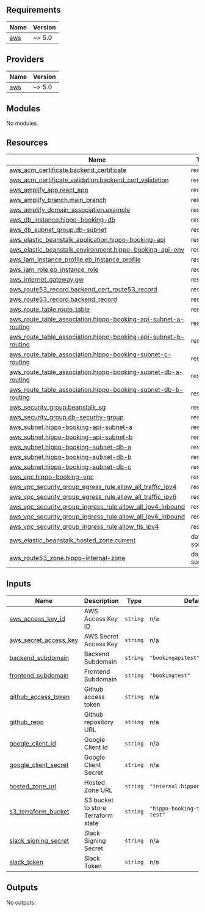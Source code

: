 <!-- BEGIN_TF_DOCS -->
## Requirements

| Name | Version |
|------|---------|
| <a name="requirement_aws"></a> [aws](#requirement\_aws) | ~> 5.0 |

## Providers

| Name | Version |
|------|---------|
| <a name="provider_aws"></a> [aws](#provider\_aws) | ~> 5.0 |

## Modules

No modules.

## Resources

| Name | Type |
|------|------|
| [aws_acm_certificate.backend_certificate](https://registry.terraform.io/providers/hashicorp/aws/latest/docs/resources/acm_certificate) | resource |
| [aws_acm_certificate_validation.backend_cert_validation](https://registry.terraform.io/providers/hashicorp/aws/latest/docs/resources/acm_certificate_validation) | resource |
| [aws_amplify_app.react_app](https://registry.terraform.io/providers/hashicorp/aws/latest/docs/resources/amplify_app) | resource |
| [aws_amplify_branch.main_branch](https://registry.terraform.io/providers/hashicorp/aws/latest/docs/resources/amplify_branch) | resource |
| [aws_amplify_domain_association.example](https://registry.terraform.io/providers/hashicorp/aws/latest/docs/resources/amplify_domain_association) | resource |
| [aws_db_instance.hippo-booking-db](https://registry.terraform.io/providers/hashicorp/aws/latest/docs/resources/db_instance) | resource |
| [aws_db_subnet_group.db-subnet](https://registry.terraform.io/providers/hashicorp/aws/latest/docs/resources/db_subnet_group) | resource |
| [aws_elastic_beanstalk_application.hippo-booking-api](https://registry.terraform.io/providers/hashicorp/aws/latest/docs/resources/elastic_beanstalk_application) | resource |
| [aws_elastic_beanstalk_environment.hippo-booking-api-env](https://registry.terraform.io/providers/hashicorp/aws/latest/docs/resources/elastic_beanstalk_environment) | resource |
| [aws_iam_instance_profile.eb_instance_profile](https://registry.terraform.io/providers/hashicorp/aws/latest/docs/resources/iam_instance_profile) | resource |
| [aws_iam_role.eb_instance_role](https://registry.terraform.io/providers/hashicorp/aws/latest/docs/resources/iam_role) | resource |
| [aws_internet_gateway.gw](https://registry.terraform.io/providers/hashicorp/aws/latest/docs/resources/internet_gateway) | resource |
| [aws_route53_record.backend_cert_route53_record](https://registry.terraform.io/providers/hashicorp/aws/latest/docs/resources/route53_record) | resource |
| [aws_route53_record.backend_record](https://registry.terraform.io/providers/hashicorp/aws/latest/docs/resources/route53_record) | resource |
| [aws_route_table.route_table](https://registry.terraform.io/providers/hashicorp/aws/latest/docs/resources/route_table) | resource |
| [aws_route_table_association.hippo-booking-api-subnet-a-routing](https://registry.terraform.io/providers/hashicorp/aws/latest/docs/resources/route_table_association) | resource |
| [aws_route_table_association.hippo-booking-api-subnet-b-routing](https://registry.terraform.io/providers/hashicorp/aws/latest/docs/resources/route_table_association) | resource |
| [aws_route_table_association.hippo-booking-subnet-c-routing](https://registry.terraform.io/providers/hashicorp/aws/latest/docs/resources/route_table_association) | resource |
| [aws_route_table_association.hippo-booking-subnet-db-a-routing](https://registry.terraform.io/providers/hashicorp/aws/latest/docs/resources/route_table_association) | resource |
| [aws_route_table_association.hippo-booking-subnet-db-b-routing](https://registry.terraform.io/providers/hashicorp/aws/latest/docs/resources/route_table_association) | resource |
| [aws_security_group.beanstalk_sg](https://registry.terraform.io/providers/hashicorp/aws/latest/docs/resources/security_group) | resource |
| [aws_security_group.db-security-group](https://registry.terraform.io/providers/hashicorp/aws/latest/docs/resources/security_group) | resource |
| [aws_subnet.hippo-booking-api-subnet-a](https://registry.terraform.io/providers/hashicorp/aws/latest/docs/resources/subnet) | resource |
| [aws_subnet.hippo-booking-api-subnet-b](https://registry.terraform.io/providers/hashicorp/aws/latest/docs/resources/subnet) | resource |
| [aws_subnet.hippo-booking-subnet-db-a](https://registry.terraform.io/providers/hashicorp/aws/latest/docs/resources/subnet) | resource |
| [aws_subnet.hippo-booking-subnet-db-b](https://registry.terraform.io/providers/hashicorp/aws/latest/docs/resources/subnet) | resource |
| [aws_subnet.hippo-booking-subnet-db-c](https://registry.terraform.io/providers/hashicorp/aws/latest/docs/resources/subnet) | resource |
| [aws_vpc.hippo-booking-vpc](https://registry.terraform.io/providers/hashicorp/aws/latest/docs/resources/vpc) | resource |
| [aws_vpc_security_group_egress_rule.allow_all_traffic_ipv4](https://registry.terraform.io/providers/hashicorp/aws/latest/docs/resources/vpc_security_group_egress_rule) | resource |
| [aws_vpc_security_group_egress_rule.allow_all_traffic_ipv6](https://registry.terraform.io/providers/hashicorp/aws/latest/docs/resources/vpc_security_group_egress_rule) | resource |
| [aws_vpc_security_group_ingress_rule.allow_all_ipv4_inbound](https://registry.terraform.io/providers/hashicorp/aws/latest/docs/resources/vpc_security_group_ingress_rule) | resource |
| [aws_vpc_security_group_ingress_rule.allow_all_ipv6_inbound](https://registry.terraform.io/providers/hashicorp/aws/latest/docs/resources/vpc_security_group_ingress_rule) | resource |
| [aws_vpc_security_group_ingress_rule.allow_tls_ipv4](https://registry.terraform.io/providers/hashicorp/aws/latest/docs/resources/vpc_security_group_ingress_rule) | resource |
| [aws_elastic_beanstalk_hosted_zone.current](https://registry.terraform.io/providers/hashicorp/aws/latest/docs/data-sources/elastic_beanstalk_hosted_zone) | data source |
| [aws_route53_zone.hippo-internal-zone](https://registry.terraform.io/providers/hashicorp/aws/latest/docs/data-sources/route53_zone) | data source |

## Inputs

| Name | Description | Type | Default | Required |
|------|-------------|------|---------|:--------:|
| <a name="input_aws_access_key_id"></a> [aws\_access\_key\_id](#input\_aws\_access\_key\_id) | AWS Access Key ID | `string` | n/a | yes |
| <a name="input_aws_secret_access_key"></a> [aws\_secret\_access\_key](#input\_aws\_secret\_access\_key) | AWS Secret Access Key | `string` | n/a | yes |
| <a name="input_backend_subdomain"></a> [backend\_subdomain](#input\_backend\_subdomain) | Backend Subdomain | `string` | `"bookingapitest"` | no |
| <a name="input_frontend_subdomain"></a> [frontend\_subdomain](#input\_frontend\_subdomain) | Frontend Subdomain | `string` | `"bookingtest"` | no |
| <a name="input_github_access_token"></a> [github\_access\_token](#input\_github\_access\_token) | Github access token | `string` | n/a | yes |
| <a name="input_github_repo"></a> [github\_repo](#input\_github\_repo) | Github repository URL | `string` | n/a | yes |
| <a name="input_google_client_id"></a> [google\_client\_id](#input\_google\_client\_id) | Google Client Id | `string` | n/a | yes |
| <a name="input_google_client_secret"></a> [google\_client\_secret](#input\_google\_client\_secret) | Google Client Secret | `string` | n/a | yes |
| <a name="input_hosted_zone_url"></a> [hosted\_zone\_url](#input\_hosted\_zone\_url) | Hosted Zone URL | `string` | `"internal.hippodigital.cloud"` | no |
| <a name="input_s3_terraform_bucket"></a> [s3\_terraform\_bucket](#input\_s3\_terraform\_bucket) | S3 bucket to store Terraform state | `string` | `"hippo-booking-terraform-test"` | no |
| <a name="input_slack_signing_secret"></a> [slack\_signing\_secret](#input\_slack\_signing\_secret) | Slack Signing Secret | `string` | n/a | yes |
| <a name="input_slack_token"></a> [slack\_token](#input\_slack\_token) | Slack Token | `string` | n/a | yes |

## Outputs

No outputs.
<!-- END_TF_DOCS -->